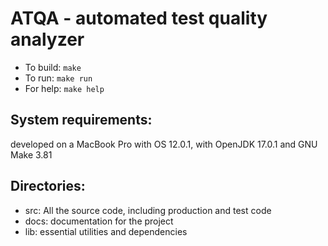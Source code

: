ATQA - automated test quality analyzer
======================================

* To build: `make`
* To run: `make run`
* For help: `make help`

System requirements: 
--------------------
developed on a MacBook Pro with OS 12.0.1, with OpenJDK 17.0.1 and GNU Make 3.81

Directories:
------------

- src: All the source code, including production and test code
- docs: documentation for the project
- lib: essential utilities and dependencies
